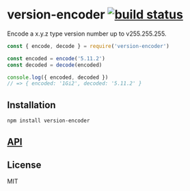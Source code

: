 # version-encoder [![build status](https://secure.travis-ci.org/thlorenz/version-encoder.svg?branch=master)](http://travis-ci.org/thlorenz/version-encoder)

Encode a x.y.z type version number up to v255.255.255.

```js
const { encode, decode } = require('version-encoder')

const encoded = encode('5.11.2')
const decoded = decode(encoded)

console.log({ encoded, decoded })
// => { encoded: '1Gi2', decoded: '5.11.2' }
```

## Installation

    npm install version-encoder

## [API](https://thlorenz.github.io/version-encoder)


## License

MIT
